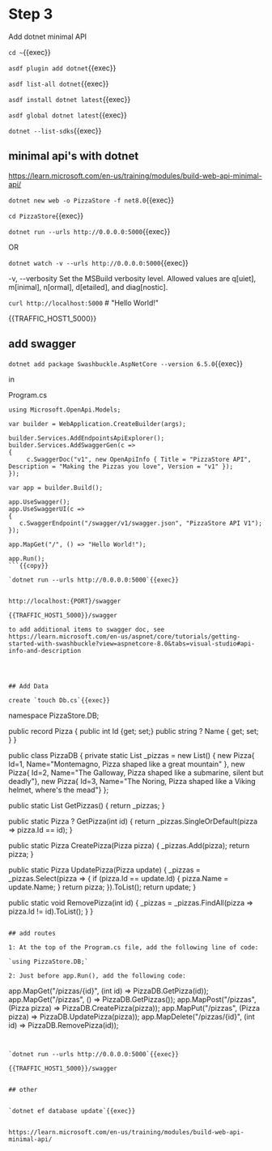 # Step 3

Add dotnet minimal API

`cd ~`{{exec}}

`asdf plugin add dotnet`{{exec}}

`asdf list-all dotnet`{{exec}}

`asdf install dotnet latest`{{exec}}

`asdf global dotnet latest`{{exec}}


`dotnet --list-sdks`{{exec}}

## minimal api's with dotnet

https://learn.microsoft.com/en-us/training/modules/build-web-api-minimal-api/

`dotnet new web -o PizzaStore -f net8.0`{{exec}}

`cd PizzaStore`{{exec}}



`dotnet run --urls http://0.0.0.0:5000`{{exec}}

OR

`dotnet watch -v --urls http://0.0.0.0:5000`{{exec}}

-v, --verbosity Set the MSBuild verbosity level. Allowed values are q[uiet], m[inimal], n[ormal], d[etailed], and diag[nostic].



`curl http://localhost:5000`   # "Hello World!"

{{TRAFFIC_HOST1_5000}}

## add swagger



`dotnet add package Swashbuckle.AspNetCore --version 6.5.0`{{exec}}

in

Program.cs

```
using Microsoft.OpenApi.Models;

var builder = WebApplication.CreateBuilder(args);

builder.Services.AddEndpointsApiExplorer();
builder.Services.AddSwaggerGen(c =>
{
     c.SwaggerDoc("v1", new OpenApiInfo { Title = "PizzaStore API", Description = "Making the Pizzas you love", Version = "v1" });
});

var app = builder.Build();

app.UseSwagger();
app.UseSwaggerUI(c =>
{
   c.SwaggerEndpoint("/swagger/v1/swagger.json", "PizzaStore API V1");
});

app.MapGet("/", () => "Hello World!");

app.Run();
```{{copy}}

`dotnet run --urls http://0.0.0.0:5000`{{exec}}


http://localhost:{PORT}/swagger

{{TRAFFIC_HOST1_5000}}/swagger

to add additional items to swagger doc, see https://learn.microsoft.com/en-us/aspnet/core/tutorials/getting-started-with-swashbuckle?view=aspnetcore-8.0&tabs=visual-studio#api-info-and-description




## Add Data

create `touch Db.cs`{{exec}}

```
namespace PizzaStore.DB;

 public record Pizza
 {
   public int Id {get; set;}
   public string ? Name { get; set; }
 }

 public class PizzaDB
 {
   private static List<Pizza> _pizzas = new List<Pizza>()
   {
     new Pizza{ Id=1, Name="Montemagno, Pizza shaped like a great mountain" },
     new Pizza{ Id=2, Name="The Galloway, Pizza shaped like a submarine, silent but deadly"},
     new Pizza{ Id=3, Name="The Noring, Pizza shaped like a Viking helmet, where's the mead"}
   };

   public static List<Pizza> GetPizzas()
   {
     return _pizzas;
   }

   public static Pizza ? GetPizza(int id)
   {
     return _pizzas.SingleOrDefault(pizza => pizza.Id == id);
   }

   public static Pizza CreatePizza(Pizza pizza)
   {
     _pizzas.Add(pizza);
     return pizza;
   }

   public static Pizza UpdatePizza(Pizza update)
   {
     _pizzas = _pizzas.Select(pizza =>
     {
       if (pizza.Id == update.Id)
       {
         pizza.Name = update.Name;
       }
       return pizza;
     }).ToList();
     return update;
   }

   public static void RemovePizza(int id)
   {
     _pizzas = _pizzas.FindAll(pizza => pizza.Id != id).ToList();
   }
 }
```{{copy}}

## add routes

1: At the top of the Program.cs file, add the following line of code:

`using PizzaStore.DB;`

2: Just before app.Run(), add the following code:

```
app.MapGet("/pizzas/{id}", (int id) => PizzaDB.GetPizza(id));
app.MapGet("/pizzas", () => PizzaDB.GetPizzas());
app.MapPost("/pizzas", (Pizza pizza) => PizzaDB.CreatePizza(pizza));
app.MapPut("/pizzas", (Pizza pizza) => PizzaDB.UpdatePizza(pizza));
app.MapDelete("/pizzas/{id}", (int id) => PizzaDB.RemovePizza(id));
```{{copy}}


`dotnet run --urls http://0.0.0.0:5000`{{exec}}

{{TRAFFIC_HOST1_5000}}/swagger


## other


`dotnet ef database update`{{exec}}


https://learn.microsoft.com/en-us/training/modules/build-web-api-minimal-api/
